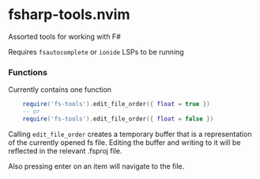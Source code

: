 # fsharp-tools.nvim
Assorted tools for working with F#

Requires `fsautocomplete` or `ionide` LSPs to be running

### Functions
Currently contains one function
```lua
    require('fs-tools').edit_file_order({ float = true })
    -- or
    require('fs-tools').edit_file_order({ float = false })
```

Calling `edit_file_order` creates a temporary buffer that is a representation of the currently opened fs file.
Editing the buffer and writing to it will be reflected in the relevant .fsproj file.

Also pressing enter on an item will navigate to the file.
